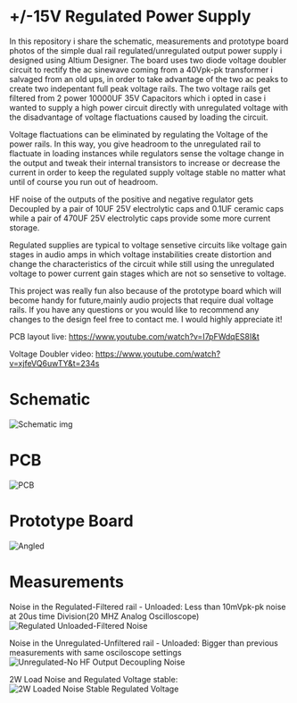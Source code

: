 # +/-15V Regulated Power Supply
In this repository i share the schematic, measurements and prototype board photos of the simple dual rail regulated/unregulated output power supply i designed using Altium Designer. 
The board uses two diode voltage doubler circuit to rectify the ac sinewave coming from a 40Vpk-pk transformer i salvaged from an old ups, in order to take advantage of the two ac peaks to create two indepentant full peak voltage rails. The two voltage rails get filtered from 2 power 10000UF 35V Capacitors which i opted in case i wanted to supply a high power circuit directly with unregulated voltage with the disadvantage of voltage flactuations caused by loading the circuit.

Voltage flactuations can be eliminated by regulating the Voltage of the power rails. In this way, you give headroom to the unregulated rail to flactuate in loading instances while regulators sense the voltage change in the output and tweak their internal transistors to increase or decrease the current in order to keep the regulated supply voltage stable no matter what until of course you run out of headroom.

HF noise of the outputs of the positive and negative regulator gets Decoupled by a pair of 10UF 25V electrolytic caps and 0.1UF ceramic caps while a pair of 470UF 25V electrolytic caps provide some more current storage. 

Regulated supplies are typical to voltage sensetive circuits like voltage gain stages in audio amps in which voltage instabilities create distortion and change the characteristics of the circuit while still using the unregulated voltage to power current gain stages which are not so sensetive to voltage.

This project was really fun also because of the prototype board which will become handy for future,mainly audio projects that require dual voltage rails.
If you have any questions or you would like to recommend any changes to the design feel free to contact me. I would highly appreciate it!

PCB layout live:
https://www.youtube.com/watch?v=I7pFWdqES8I&t

Voltage Doubler video: https://www.youtube.com/watch?v=xjfeVQ6uwTY&t=234s

# Schematic
![Schematic img](https://user-images.githubusercontent.com/93339707/206867105-06839970-b764-4752-82f9-3ff9dd447ecd.PNG)

# PCB
![PCB](https://user-images.githubusercontent.com/93339707/206906663-fa0a0da7-1aa8-4e94-b23c-c645e5d6191a.PNG)

# Prototype Board
![Angled](https://user-images.githubusercontent.com/93339707/205380627-ada68a13-40e7-4769-9c57-3eb6e3ad0a54.jpg)

# Measurements
Noise in the Regulated-Filtered rail - Unloaded:
Less than 10mVpk-pk noise at 20us time Division(20 MHZ Analog Oscilloscope)
![Regulated Unloaded-Filtered Noise](https://user-images.githubusercontent.com/93339707/205380697-64e5b459-90c5-4f99-88ad-d5b11598d511.jpg)

Noise in the Unregulated-Unfiltered rail - Unloaded:
Bigger than previous measurements with same osciloscope settings
![Unregulated-No HF Output Decoupling Noise](https://user-images.githubusercontent.com/93339707/205381326-b04e22c4-0c26-4b9f-bc8c-8b3832f5821c.jpg)

2W Load Noise and Regulated Voltage stable:
![2W Loaded Noise Stable Regulated Voltage](https://user-images.githubusercontent.com/93339707/205381458-67b8481f-7a17-4c6d-8eb0-d87a37ccd6ea.jpg)

